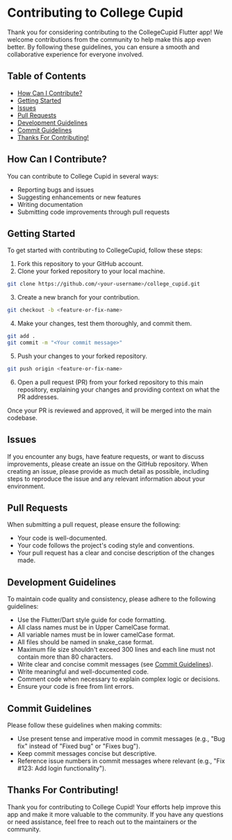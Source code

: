 # Contributing to College Cupid

Thank you for considering contributing to the CollegeCupid Flutter app! We welcome contributions from the community to help make this app even better. By following these guidelines, you can ensure a smooth and collaborative experience for everyone involved.

## Table of Contents

- [How Can I Contribute?](#how-can-i-contribute)
- [Getting Started](#getting-started)
- [Issues](#issues)
- [Pull Requests](#pull-requests)
- [Development Guidelines](#development-guidelines)
- [Commit Guidelines](#commit-guidelines)
- [Thanks For Contributing!](#thanks-for-contributing)


## How Can I Contribute?

You can contribute to College Cupid in several ways:

- Reporting bugs and issues
- Suggesting enhancements or new features
- Writing documentation
- Submitting code improvements through pull requests

## Getting Started

To get started with contributing to CollegeCupid, follow these steps:

1. Fork this repository to your GitHub account.
2. Clone your forked repository to your local machine.

```bash
git clone https://github.com/<your-username>/college_cupid.git
```

3. Create a new branch for your contribution.

```bash
git checkout -b <feature-or-fix-name>
```

4. Make your changes, test them thoroughly, and commit them.

```bash
git add .
git commit -m "<Your commit message>"
```

5. Push your changes to your forked repository.

```bash
git push origin <feature-or-fix-name>
```

6. Open a pull request (PR) from your forked repository to this main repository, explaining your changes and providing context on what the PR addresses.

Once your PR is reviewed and approved, it will be merged into the main codebase.

## Issues

If you encounter any bugs, have feature requests, or want to discuss improvements, please create an issue on the GitHub repository. When creating an issue, please provide as much detail as possible, including steps to reproduce the issue and any relevant information about your environment.

## Pull Requests

When submitting a pull request, please ensure the following:

- Your code is well-documented.
- Your code follows the project's coding style and conventions.
- Your pull request has a clear and concise description of the changes made.

## Development Guidelines

To maintain code quality and consistency, please adhere to the following guidelines:

- Use the Flutter/Dart style guide for code formatting.
- All class names must be in Upper CamelCase format.
- All variable names must be in lower camelCase format.
- All files should be named in snake_case format.
- Maximum file size shouldn't exceed 300 lines and each line must not contain more than 80 characters.
- Write clear and concise commit messages (see [Commit Guidelines](#commit-guidelines)).
- Write meaningful and well-documented code.
- Comment code when necessary to explain complex logic or decisions.
- Ensure your code is free from lint errors.

## Commit Guidelines

Please follow these guidelines when making commits:

- Use present tense and imperative mood in commit messages (e.g., "Bug fix" instead of "Fixed bug" or "Fixes bug").
- Keep commit messages concise but descriptive.
- Reference issue numbers in commit messages where relevant (e.g., "Fix #123: Add login functionality").

## Thanks For Contributing!

Thank you for contributing to College Cupid! Your efforts help improve this app and make it more valuable to the community. If you have any questions or need assistance, feel free to reach out to the maintainers or the community.
